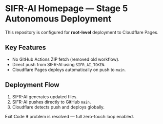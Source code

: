 # SIFR-AI Homepage — Stage 5 Autonomous Deployment

This repository is configured for **root-level** deployment to Cloudflare Pages.

## Key Features
- No GitHub Actions ZIP fetch (removed old workflow).
- Direct push from SIFR-AI using `SIFR_AI_TOKEN`.
- Cloudflare Pages deploys automatically on push to `main`.

## Deployment Flow
1. SIFR-AI generates updated files.
2. SIFR-AI pushes directly to GitHub `main`.
3. Cloudflare detects push and deploys globally.

Exit Code 9 problem is resolved — full zero-touch loop enabled.
